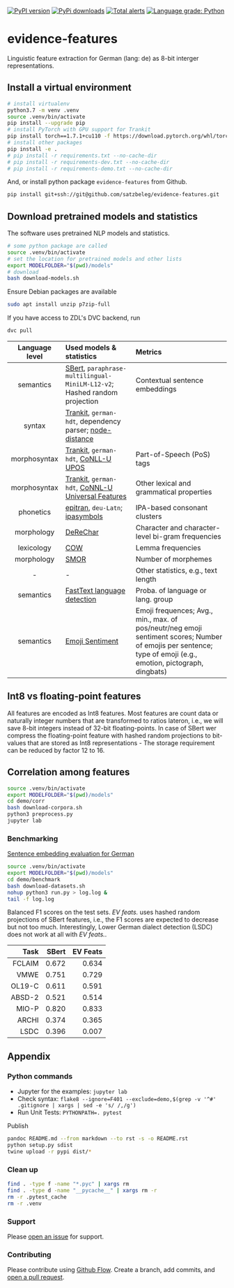 [![PyPI version](https://badge.fury.io/py/evidence-features.svg)](https://badge.fury.io/py/evidence-features)
[![PyPi downloads](https://img.shields.io/pypi/dm/evidence-features)](https://img.shields.io/pypi/dm/evidence-features)
[![Total alerts](https://img.shields.io/lgtm/alerts/g/satzbeleg/evidence-features.svg?logo=lgtm&logoWidth=18)](https://lgtm.com/projects/g/satzbeleg/evidence-features/alerts/)
[![Language grade: Python](https://img.shields.io/lgtm/grade/python/g/satzbeleg/evidence-features.svg?logo=lgtm&logoWidth=18)](https://lgtm.com/projects/g/satzbeleg/evidence-features/context:python)

# evidence-features
Linguistic feature extraction for German (lang: de) as 8-bit interger representations.


## Install a virtual environment
```sh
# install virtualenv
python3.7 -m venv .venv
source .venv/bin/activate
pip install --upgrade pip
# install PyTorch with GPU support for Trankit
pip install torch==1.7.1+cu110 -f https://download.pytorch.org/whl/torch_stable.html
# install other packages
pip install -e .
# pip install -r requirements.txt --no-cache-dir
# pip install -r requirements-dev.txt --no-cache-dir
# pip install -r requirements-demo.txt --no-cache-dir
```

And, or install python package `evidence-features` from Github.

```sh
pip install git+ssh://git@github.com/satzbeleg/evidence-features.git
```


## Download pretrained models and statistics
The software uses pretrained NLP models and statistics.

```sh
# some python package are called
source .venv/bin/activate
# set the location for pretrained models and other lists
export MODELFOLDER="$(pwd)/models"
# download
bash download-models.sh
```

Ensure Debian packages are available
```sh
sudo apt install unzip p7zip-full
```

If you have access to ZDL's DVC backend, run

```sh
dvc pull
```

| Language level | Used models & statistics | Metrics |
|:---:|:---|:---|
| semantics | [SBert](http://dx.doi.org/10.18653/v1/D19-1410), `paraphrase-multilingual-MiniLM-L12-v2`; Hashed random projection | Contextual sentence embeddings |
| syntax | [Trankit](http://dx.doi.org/10.18653/v1/2021.eacl-demos.10), `german-hdt`, dependency parser; [node-distance](https://doi.org/10.5281/zenodo.5747823) | |
| morphosyntax | [Trankit](http://dx.doi.org/10.18653/v1/2021.eacl-demos.10), `german-hdt`, [CoNLL-U UPOS](https://universaldependencies.org/u/pos/index.html) | Part-of-Speech (PoS) tags |
| morphosyntax | [Trankit](http://dx.doi.org/10.18653/v1/2021.eacl-demos.10), `german-hdt`, [CoNNL-U Universal Features](https://universaldependencies.org/u/feat/index.html) | Other lexical and grammatical properties |
| phonetics | [epitran](https://aclanthology.org/L18-1429/), `deu-Latn`; [ipasymbols](https://pypi.org/project/ipasymbols/)  | IPA-based consonant clusters |
| morphology | [DeReChar](https://www.ids-mannheim.de/fileadmin/kl/derewo) | Character and character-level bi-gram frequencies |
| lexicology | [COW](https://ids-pub.bsz-bw.de/frontdoor/index/index/year/2015/docId/3836) | Lemma frequencies |
| morphology | [SMOR](https://aclanthology.org/L04-1275/) | Number of morphemes |
| - | - | Other statistics, e.g., text length |
| semantics | [FastText language detection](https://fasttext.cc/docs/en/language-identification.html) | Proba. of language or lang. group |
| semantics | [Emoji Sentiment](https://www.clarin.si/repository/xmlui/handle/11356/1048) | Emoji frequences; Avg., min., max. of pos/neutr/neg emoji sentiment scores; Number of emojis per sentence; type of emoji (e.g., emotion, pictograph, dingbats) |


## Int8 vs floating-point features 
All features are encoded as Int8 features.
Most features are count data or naturally integer numbers that are transformed to ratios lateron, i.e., we will save 8-bit integers instead of 32-bit floating-points.
In case of SBert wer compress the floating-point feature with hashed random projections to bit-values that are stored as Int8 representations - The storage requirement can be reduced by factor 12 to 16.



## Correlation among features

```sh
source .venv/bin/activate
export MODELFOLDER="$(pwd)/models"
cd demo/corr
bash download-corpora.sh
python3 preprocess.py
jupyter lab
```

### Benchmarking
[Sentence embedding evaluation for German](https://github.com/ulf1/sentence-embedding-evaluation-german)

```sh
source .venv/bin/activate
export MODELFOLDER="$(pwd)/models"
cd demo/benchmark
bash download-datasets.sh
nohup python3 run.py > log.log &
tail -f log.log
```

Balanced F1 scores on the test sets. 
*EV feats.* uses hashed random projections of SBert features,
i.e., the F1 scores are expected to decrease but not too much.
Interestingly, Lower German dialect detection (LSDC) does not work at all with *EV feats.*. 

| Task | SBert | EV Feats |
|---:|---:|---:|
| FCLAIM | 0.672 | 0.634 |
|   VMWE | 0.751 | 0.729 |
| OL19-C | 0.611 | 0.591 |
| ABSD-2 | 0.521 | 0.514 |
|  MIO-P | 0.820 | 0.833 |
|  ARCHI | 0.374 | 0.365 |
|   LSDC | 0.396 | 0.007 |


## Appendix

### Python commands

* Jupyter for the examples: `jupyter lab`
* Check syntax: `flake8 --ignore=F401 --exclude=demo,$(grep -v '^#' .gitignore | xargs | sed -e 's/ /,/g')`
* Run Unit Tests: `PYTHONPATH=. pytest`

Publish

```sh
pandoc README.md --from markdown --to rst -s -o README.rst
python setup.py sdist 
twine upload -r pypi dist/*
```

### Clean up 

```sh
find . -type f -name "*.pyc" | xargs rm
find . -type d -name "__pycache__" | xargs rm -r
rm -r .pytest_cache
rm -r .venv
```


### Support
Please [open an issue](https://github.com/satzbeleg/evidence-features/issues/new) for support.


### Contributing
Please contribute using [Github Flow](https://guides.github.com/introduction/flow/). Create a branch, add commits, and [open a pull request](https://github.com/satzbeleg/evidence-features/compare/).
